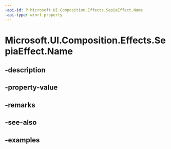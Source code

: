 ```yaml
---
-api-id: P:Microsoft.UI.Composition.Effects.SepiaEffect.Name
-api-type: winrt property
---
```


# Microsoft.UI.Composition.Effects.SepiaEffect.Name

<!--
public string Name { get; set; }
-->


## -description

## -property-value

## -remarks

## -see-also

## -examples


